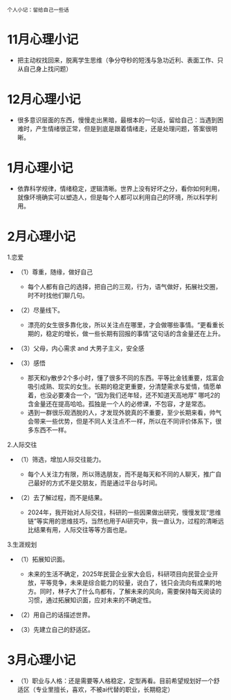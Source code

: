 ```
个人小记：留给自己一些话
```
# 11月心理小记
- 把主动权找回来，脱离学生思维（争分夺秒的短浅与急功近利、表面工作、只从自己身上找问题）

# 12月心理小记
- 很多意识层面的东西，慢慢走出黑暗，最根本的一句话，留给自己：当遇到困难时，产生情绪很正常，但是到底是跟着情绪走，还是处理问题，答案很明晰。

# 1月心理小记
- 依靠科学规律，情绪稳定，逻辑清晰。世界上没有好坏之分，看你如何利用，就像环境确实可以塑造人，但是每个人都可以利用自己的环境，所以科学利用。

# 2月心理小记
1.恋爱
- （1）尊重，随缘，做好自己
  
  - 每个人都有自己的选择，把自己的三观，行为，语气做好，拓展社交圈，时不时找他们聊几句。
    
- （2）尽量线下。

  - 漂亮的女生很多靠化妆，所以关注点在哪里，才会做哪些事情。“更看重长期的，稳定的增长，做一些长期有回报的事情”这句话的含金量还在上升。

- （3）父母，内心需求 and 大男子主义，安全感

- （3）感悟

  - 那天和ly散步2个多小时，懂了很多不同的东西。平等比金钱重要，炫富会吸引成熟、现实的女生。长期的稳定更重要，分清楚需求与爱情，情愿单着，也没必要凑合一个，“因为我们还年轻，还不知道天高地厚” 哪吒2的含金量还在提高哈哈。孤独是一个人的必修课，不包容，才是常态。
  - 遇到一群很乐观洒脱的人，才发现外貌真的不重要，至少长期来看，帅气会带来一些优势，但是不同人关注点不一样，所以在不同评价体系下，很多东西不一样。
    

2.人际交往

- （1）筛选，增加人际交往能力。

  - 每个人关注力有限，所以筛选朋友，而不是每天和不同的人聊天，推广自己最好的方式不是交朋友，而是通过平台与时间。
 
- （2）去了解过程，而不是结果。

  - 2024年，我开始对人际交往，科研的一些因果做出研究，慢慢发现“思维链”等实用的思维技巧，当然也用于AI研究中，我一直认为，过程的清晰远比结果有用，人际交往等等方面也是。


3.生涯规划

- （1）拓展知识面。

  - 未来的生活不确定，2025年民营企业家大会后，科研项目向民营企业开放，平等竞争，未来是综合能力的较量，说白了，钱只会流向有成果的地方。同时，林子大了什么鸟都有，了解未来的风向，需要保持每天阅读的习惯，通过拓展知识面，应对未来的不确定性。

- （2）用自己的话描述世界。

- （3）先建立自己的舒适区。

# 3月心理小记
- （1）职业与人格：还是需要等人格稳定，定型再看。目前希望规划好一个舒适区（专业里擅长，喜欢，不被ai代替的职业，长期稳定）
